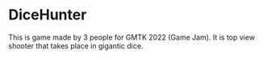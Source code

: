 # DiceHunter
This is game made by 3 people for GMTK 2022 (Game Jam). It is top view shooter that takes place in gigantic dice.
